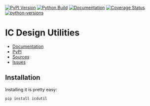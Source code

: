[![PyPI Version](https://badge.fury.io/py/icdutil.svg)](https://badge.fury.io/py/icdutil)
[![Python Build](https://github.com/nbiotcloud/icdutil/actions/workflows/main.yml/badge.svg)](https://github.com/nbiotcloud/icdutil/actions/workflows/main.yml)
[![Documentation](https://readthedocs.org/projects/icdutil/badge/?version=stable)](https://icdutil.readthedocs.io/en/stable/)
[![Coverage Status](https://coveralls.io/repos/github/nbiotcloud/icdutil/badge.svg?branch=main)](https://coveralls.io/github/nbiotcloud/icdutil?branch=main)
[![python-versions](https://img.shields.io/pypi/pyversions/icdutil.svg)](https://pypi.python.org/pypi/icdutil)

# IC Design Utilities

* [Documentation](https://icdutil.readthedocs.io/en/stable/)
* [PyPI](https://pypi.org/project/icdutil/)
* [Sources](https://github.com/nbiotcloud/icdutil)
* [Issues](https://github.com/nbiotcloud/icdutil/issues)

## Installation

Installing it is pretty easy:

```bash
pip install icdutil
```
